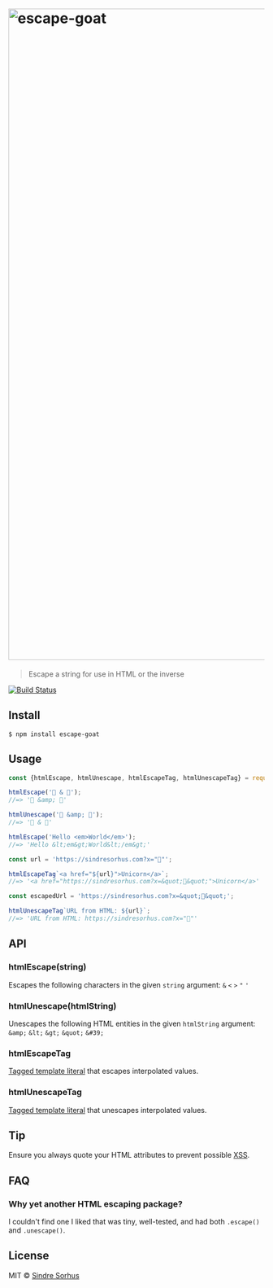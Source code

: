 <h1>
	<img src="logo.jpg" width="1280" alt="escape-goat">
</h1>

> Escape a string for use in HTML or the inverse

[![Build Status](https://travis-ci.org/sindresorhus/escape-goat.svg?branch=master)](https://travis-ci.org/sindresorhus/escape-goat)


## Install

```
$ npm install escape-goat
```


## Usage

```js
const {htmlEscape, htmlUnescape, htmlEscapeTag, htmlUnescapeTag} = require('escape-goat');

htmlEscape('🦄 & 🐐');
//=> '🦄 &amp; 🐐'

htmlUnescape('🦄 &amp; 🐐');
//=> '🦄 & 🐐'

htmlEscape('Hello <em>World</em>');
//=> 'Hello &lt;em&gt;World&lt;/em&gt;'

const url = 'https://sindresorhus.com?x="🦄"';

htmlEscapeTag`<a href="${url}">Unicorn</a>`;
//=> '<a href="https://sindresorhus.com?x=&quot;🦄&quot;">Unicorn</a>'

const escapedUrl = 'https://sindresorhus.com?x=&quot;🦄&quot;';

htmlUnescapeTag`URL from HTML: ${url}`;
//=> 'URL from HTML: https://sindresorhus.com?x="🦄"'
```


## API

### htmlEscape(string)

Escapes the following characters in the given `string` argument: `&` `<` `>` `"` `'`

### htmlUnescape(htmlString)

Unescapes the following HTML entities in the given `htmlString` argument: `&amp;` `&lt;` `&gt;` `&quot;` `&#39;`

### htmlEscapeTag

[Tagged template literal](https://developer.mozilla.org/en/docs/Web/JavaScript/Reference/Template_literals#Tagged_template_literals) that escapes interpolated values.

### htmlUnescapeTag

[Tagged template literal](https://developer.mozilla.org/en/docs/Web/JavaScript/Reference/Template_literals#Tagged_template_literals) that unescapes interpolated values.


## Tip

Ensure you always quote your HTML attributes to prevent possible [XSS](https://en.wikipedia.org/wiki/Cross-site_scripting).


## FAQ

### Why yet another HTML escaping package?

I couldn't find one I liked that was tiny, well-tested, and had both `.escape()` and `.unescape()`.


## License

MIT © [Sindre Sorhus](https://sindresorhus.com)
